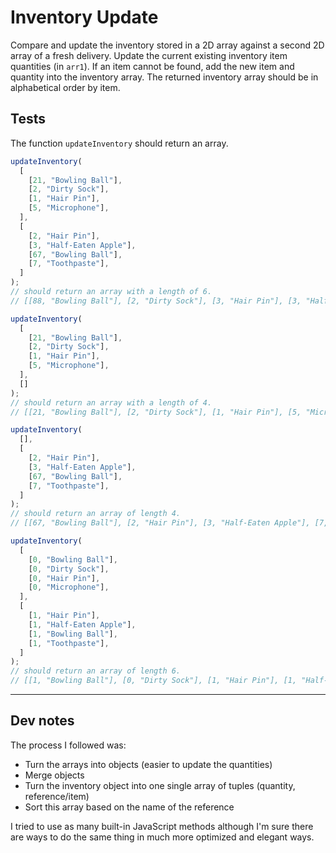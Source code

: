 # Inventory Update

Compare and update the inventory stored in a 2D array against a second 2D array of a fresh delivery. Update the current existing inventory item quantities (in `arr1`). If an item cannot be found, add the new item and quantity into the inventory array. The returned inventory array should be in alphabetical order by item.

## Tests

The function `updateInventory` should return an array.

```javascript
updateInventory(
  [
    [21, "Bowling Ball"],
    [2, "Dirty Sock"],
    [1, "Hair Pin"],
    [5, "Microphone"],
  ],
  [
    [2, "Hair Pin"],
    [3, "Half-Eaten Apple"],
    [67, "Bowling Ball"],
    [7, "Toothpaste"],
  ]
);
// should return an array with a length of 6.
// [[88, "Bowling Ball"], [2, "Dirty Sock"], [3, "Hair Pin"], [3, "Half-Eaten Apple"], [5, "Microphone"], [7, "Toothpaste"]].

updateInventory(
  [
    [21, "Bowling Ball"],
    [2, "Dirty Sock"],
    [1, "Hair Pin"],
    [5, "Microphone"],
  ],
  []
);
// should return an array with a length of 4.
// [[21, "Bowling Ball"], [2, "Dirty Sock"], [1, "Hair Pin"], [5, "Microphone"]].

updateInventory(
  [],
  [
    [2, "Hair Pin"],
    [3, "Half-Eaten Apple"],
    [67, "Bowling Ball"],
    [7, "Toothpaste"],
  ]
);
// should return an array of length 4.
// [[67, "Bowling Ball"], [2, "Hair Pin"], [3, "Half-Eaten Apple"], [7, "Toothpaste"]].

updateInventory(
  [
    [0, "Bowling Ball"],
    [0, "Dirty Sock"],
    [0, "Hair Pin"],
    [0, "Microphone"],
  ],
  [
    [1, "Hair Pin"],
    [1, "Half-Eaten Apple"],
    [1, "Bowling Ball"],
    [1, "Toothpaste"],
  ]
);
// should return an array of length 6.
// [[1, "Bowling Ball"], [0, "Dirty Sock"], [1, "Hair Pin"], [1, "Half-Eaten Apple"], [0, "Microphone"], [1, "Toothpaste"]].
```

---

## Dev notes

The process I followed was:

- Turn the arrays into objects (easier to update the quantities)
- Merge objects
- Turn the inventory object into one single array of tuples (quantity, reference/item)
- Sort this array based on the name of the reference

I tried to use as many built-in JavaScript methods although I'm sure there are ways to do the same thing in much more optimized and elegant ways.
